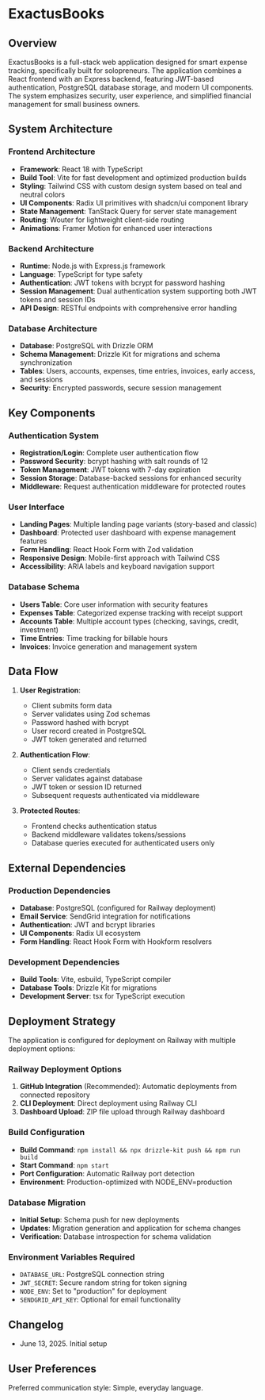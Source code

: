 # ExactusBooks

## Overview

ExactusBooks is a full-stack web application designed for smart expense tracking, specifically built for solopreneurs. The application combines a React frontend with an Express backend, featuring JWT-based authentication, PostgreSQL database storage, and modern UI components. The system emphasizes security, user experience, and simplified financial management for small business owners.

## System Architecture

### Frontend Architecture
- **Framework**: React 18 with TypeScript
- **Build Tool**: Vite for fast development and optimized production builds
- **Styling**: Tailwind CSS with custom design system based on teal and neutral colors
- **UI Components**: Radix UI primitives with shadcn/ui component library
- **State Management**: TanStack Query for server state management
- **Routing**: Wouter for lightweight client-side routing
- **Animations**: Framer Motion for enhanced user interactions

### Backend Architecture
- **Runtime**: Node.js with Express.js framework
- **Language**: TypeScript for type safety
- **Authentication**: JWT tokens with bcrypt for password hashing
- **Session Management**: Dual authentication system supporting both JWT tokens and session IDs
- **API Design**: RESTful endpoints with comprehensive error handling

### Database Architecture
- **Database**: PostgreSQL with Drizzle ORM
- **Schema Management**: Drizzle Kit for migrations and schema synchronization
- **Tables**: Users, accounts, expenses, time entries, invoices, early access, and sessions
- **Security**: Encrypted passwords, secure session management

## Key Components

### Authentication System
- **Registration/Login**: Complete user authentication flow
- **Password Security**: bcrypt hashing with salt rounds of 12
- **Token Management**: JWT tokens with 7-day expiration
- **Session Storage**: Database-backed sessions for enhanced security
- **Middleware**: Request authentication middleware for protected routes

### User Interface
- **Landing Pages**: Multiple landing page variants (story-based and classic)
- **Dashboard**: Protected user dashboard with expense management features
- **Form Handling**: React Hook Form with Zod validation
- **Responsive Design**: Mobile-first approach with Tailwind CSS
- **Accessibility**: ARIA labels and keyboard navigation support

### Database Schema
- **Users Table**: Core user information with security features
- **Expenses Table**: Categorized expense tracking with receipt support
- **Accounts Table**: Multiple account types (checking, savings, credit, investment)
- **Time Entries**: Time tracking for billable hours
- **Invoices**: Invoice generation and management system

## Data Flow

1. **User Registration**: 
   - Client submits form data
   - Server validates using Zod schemas
   - Password hashed with bcrypt
   - User record created in PostgreSQL
   - JWT token generated and returned

2. **Authentication Flow**:
   - Client sends credentials
   - Server validates against database
   - JWT token or session ID returned
   - Subsequent requests authenticated via middleware

3. **Protected Routes**:
   - Frontend checks authentication status
   - Backend middleware validates tokens/sessions
   - Database queries executed for authenticated users only

## External Dependencies

### Production Dependencies
- **Database**: PostgreSQL (configured for Railway deployment)
- **Email Service**: SendGrid integration for notifications
- **Authentication**: JWT and bcrypt libraries
- **UI Components**: Radix UI ecosystem
- **Form Handling**: React Hook Form with Hookform resolvers

### Development Dependencies
- **Build Tools**: Vite, esbuild, TypeScript compiler
- **Database Tools**: Drizzle Kit for migrations
- **Development Server**: tsx for TypeScript execution

## Deployment Strategy

The application is configured for deployment on Railway with multiple deployment options:

### Railway Deployment Options
1. **GitHub Integration** (Recommended): Automatic deployments from connected repository
2. **CLI Deployment**: Direct deployment using Railway CLI
3. **Dashboard Upload**: ZIP file upload through Railway dashboard

### Build Configuration
- **Build Command**: `npm install && npx drizzle-kit push && npm run build`
- **Start Command**: `npm start`
- **Port Configuration**: Automatic Railway port detection
- **Environment**: Production-optimized with NODE_ENV=production

### Database Migration
- **Initial Setup**: Schema push for new deployments
- **Updates**: Migration generation and application for schema changes
- **Verification**: Database introspection for schema validation

### Environment Variables Required
- `DATABASE_URL`: PostgreSQL connection string
- `JWT_SECRET`: Secure random string for token signing
- `NODE_ENV`: Set to "production" for deployment
- `SENDGRID_API_KEY`: Optional for email functionality

## Changelog
- June 13, 2025. Initial setup

## User Preferences
Preferred communication style: Simple, everyday language.